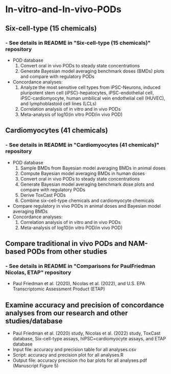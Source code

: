 # In-vitro-and-In-vivo-PODs

## Six-cell-type (15 chemicals)
  ### - See details in README in "Six-cell-type (15 chemicals)" repository
  - POD database
    1) Convert oral in vivo PODs to steady state concentrations
    2) Generate Bayesian model averaging benchmark doses (BMDs) plots and compare with regulatory PODs
  - Concordance analyses:
    1) Analyze the most sensitive cell types from iPSC-Neurons, induced pluripotent stem cell (iPSC)-hepatocytes, iPSC-endothelial cell, iPSC-cardiomyocyte, human umbilical vein endothelial cell (HUVEC), and lymphoblastoid cell lines (LCLs)
    2) Correlation analysis of in vitro and in vivo PODs
    3) Meta-analysis of log10(in vitro POD/in vivo POD)

## Cardiomyocytes (41 chemicals)
  ### - See details in README in "Cardiomyocytes (41 chemicals)" repository
  - POD database
    1) Sample BMDs from Bayesian model averaging BMDs in animal doses
    2) Compute Bayesian model averaging BMDs in human doses
    3) Convert oral in vivo PODs to steady state concentrations
    4) Generate Bayesian model averaging benchmark dose plots and compare with regulatory PODs
    5) Derive ToxCast PODs
    7) Combine six-cell-type chemicals and cardiomyocyte chemicals
  - Compare regulatory in vivo PODs in animal doses and Bayesian model averaging BMDs
  - Concordance analyses:
    1) Correlation analysis of in vitro and in vivo PODs
    2) Meta-analysis of log10(in vitro POD/in vivo POD)

## Compare traditional in vivo PODs and NAM-based PODs from other studies
  ### - See details in README in "Comparisons for PaulFriedman Nicolas, ETAP" repository
  - Paul Friedman et al. (2020), Nicolas et al. (2022), and U.S. EPA Transcriptomic Assessment Product (ETAP)

## Examine accuracy and precision of concordance analyses from our research and other studies/database
  - Paul Friedman et al. (2020) study, Nicolas et al. (2022) study, ToxCast database, Six-cell-type assays, hiPSC=cardiomyocyte assays, and ETAP database
  - Input file: accuracy and precision table for all analyses.csv
  - Script: accuracy and precision plot for all analyses.R
  - Output file: accuracy precision rho bar plots for all analyses.pdf (Manuscript Figure 5)
